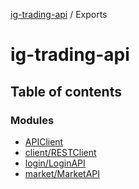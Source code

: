 [ig-trading-api](README.md) / Exports

# ig-trading-api

## Table of contents

### Modules

- [APIClient](modules/apiclient.md)
- [client/RESTClient](modules/client_restclient.md)
- [login/LoginAPI](modules/login_loginapi.md)
- [market/MarketAPI](modules/market_marketapi.md)
